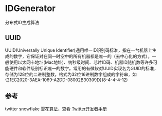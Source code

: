 # IDGenerator
分布式ID生成算法

## UUID
UUID(Universally Unique Identifier)通用唯一ID识别码标准，指在一台机器上生成的数字，它保证对在同一时空中的所有机器都是唯一的（去中心化的方式）。一般使用以太网卡地址(Mac地址)、纳秒级时间、芯片ID码、机器ID随机数等许多可能硬件和软件级别标识唯一的数字。常用的有微软对UUID实现名为GUID的标准，存储为128位的二进制整数，格式为32位16进制数字组成的字符串，如{21EC2020-3AEA-1069-A2DD-08002B30309D}(8-4-4-4-12)

## 参考
twitter snowflake [雪花算法](https://github.com/twitter/snowflake)，查看 [Twitter开发者手册](https://developer.twitter.com/en/docs/basics/twitter-ids.html)


